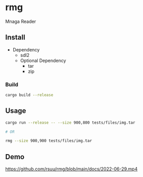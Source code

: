 # rmg

Mnaga Reader

## Install

+ Dependency
    + sdl2
    + Optional Dependency
        + tar
        + zip

### Build

```bash
cargo build --release
```

## Usage


```bash
cargo run --release -- --size 900,800 tests/files/img.tar

# OR

rmg --size 900,900 tests/files/img.tar
```

## Demo

https://github.com/rsuu/rmg/blob/main/docs/2022-06-29.mp4
